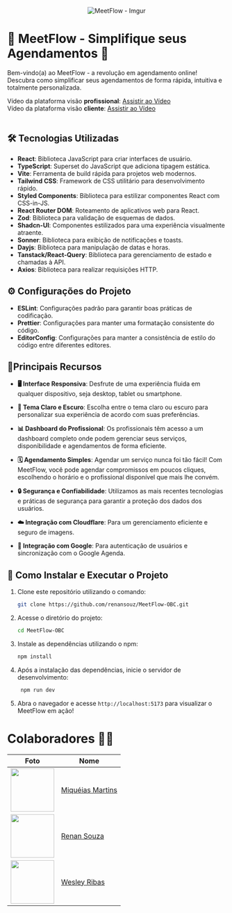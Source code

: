 
<div align="center">

 ![MeetFlow - Imgur](https://github.com/renansouz/MeetFlow-OBC/assets/115756312/c4258b2a-a63f-4dcb-bbc8-e9ea5a16f9e2)

</div>

# 🚀 MeetFlow - Simplifique seus Agendamentos 📅

Bem-vindo(a) ao MeetFlow - a revolução em agendamento online! Descubra como simplificar seus agendamentos de forma rápida, intuitiva e totalmente personalizada.


Vídeo da plataforma visão **profissional**: [Assistir ao Vídeo](https://drive.google.com/file/d/1JHy77S6143YvVVfh6O1YcEgPKBkcTOqw/view?usp=sharing) <br/>
Vídeo da plataforma visão **cliente**: [Assistir ao Vídeo](https://drive.google.com/file/d/17N7H0Q7FM0NAguozGfd5DBo0JyY1USiX/view?usp=sharing) <br/><br/>

## 🛠️ Tecnologias Utilizadas

- **React**: Biblioteca JavaScript para criar interfaces de usuário.
- **TypeScript**: Superset do JavaScript que adiciona tipagem estática.
- **Vite**: Ferramenta de build rápida para projetos web modernos.
- **Tailwind CSS**: Framework de CSS utilitário para desenvolvimento rápido.
- **Styled Components**: Biblioteca para estilizar componentes React com CSS-in-JS.
- **React Router DOM**: Roteamento de aplicativos web para React.
- **Zod**: Biblioteca para validação de esquemas de dados.
- **Shadcn-UI**: Componentes estilizados para uma experiência visualmente atraente.
- **Sonner**: Biblioteca para exibição de notificações e toasts.
- **Dayjs**: Biblioteca para manipulação de datas e horas.
- **Tanstack/React-Query**: Biblioteca para gerenciamento de estado e chamadas à API.
- **Axios**: Biblioteca para realizar requisições HTTP.

## ⚙️ Configurações do Projeto

- **ESLint**: Configurações padrão para garantir boas práticas de codificação.
- **Prettier**: Configurações para manter uma formatação consistente do código.
- **EditorConfig**: Configurações para manter a consistência de estilo do código entre diferentes editores.

## 🤟Principais Recursos

- **🖥️ Interface Responsiva**: Desfrute de uma experiência fluida em qualquer dispositivo, seja desktop, tablet ou smartphone.

- **🎨 Tema Claro e Escuro**: Escolha entre o tema claro ou escuro para personalizar sua experiência de acordo com suas preferências.

- **📊 Dashboard do Profissional**: Os profissionais têm acesso a um dashboard completo onde podem gerenciar seus serviços, disponibilidade e agendamentos de forma eficiente.

- **🗓️ Agendamento Simples**: Agendar um serviço nunca foi tão fácil! Com MeetFlow, você pode agendar compromissos em poucos cliques, escolhendo o horário e o profissional disponível que mais lhe convém.

- **🔒 Segurança e Confiabilidade**: Utilizamos as mais recentes tecnologias e práticas de segurança para garantir a proteção dos dados dos usuários.

- **☁️ Integração com Cloudflare**: Para um gerenciamento eficiente e seguro de imagens.

- **🔑 Integração com Google**: Para autenticação de usuários e sincronização com o Google Agenda.

## 🚀 Como Instalar e Executar o Projeto
1. Clone este repositório utilizando o comando:
    ```bash
   git clone https://github.com/renansouz/MeetFlow-OBC.git
2. Acesse o diretório do projeto:
   ```bash
   cd MeetFlow-OBC
3. Instale as dependências utilizando o npm:
   ```bash
   npm install
4. Após a instalação das dependências, inicie o servidor de desenvolvimento:
   ```bash
    npm run dev
5. Abra o navegador e acesse `http://localhost:5173` para visualizar o MeetFlow em ação!

# Colaboradores 🤝🤝

| Foto                                                       | Nome                                                 |
| ---------------------------------------------------------- | ---------------------------------------------------- |
| <img src="https://github.com/miqueiasmartinsf.png" width="100"> | [Miquéias Martins](https://github.com/miqueiasmartinsf) |
| <img src="https://github.com/renansouz.png" width="100"> | [Renan Souza](https://github.com/renansouz) |
| <img src="https://github.com/WesleyR10.png" width="100"> | [Wesley Ribas](https://github.com/WesleyR10) |

